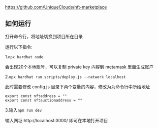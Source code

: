 https://github.com/UniqueClouds/nft-marketplace

## 如何运行

打开命令行，将地址切换到项目所在目录

运行以下指令:

1.`npx hardhat node`

会出现20个本地账号，可以复制 private key 内容到 metamask 里面生成账户

2.`npx hardhat run scripts/deploy.js --network localhost`

此时需要修改 config.js 目录下两个变量的内容，修改为为命令行中所给地址

```
export const nftaddress = ""
export const nftauctionaddress = ""
```

3.输入`npm run dev`

输入网址 http://localhost:3000/ 即可在本地打开项目


